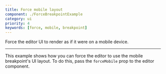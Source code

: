 ```yaml
---
title: Force mobile layout
component: ./ForceBreakpointExample
category: ui
priority: 4
keywords: [force, mobile, breakpoint]
---
```


Force the editor UI to render as if it were on a mobile device.

---

This example shows how you can force the editor to use the mobile breakpoint's UI layout.
To do this, pass the `forceMobile` prop to the editor component.
